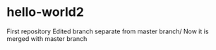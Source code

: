 # hello-world2
First repository
Edited branch separate from master branch/
Now it is merged with master branch
